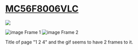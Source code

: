 # [MC56F8006VLC](https://defcon.org/signal/YourJourneyBegins/AlphabetShift/SandsSaharaAladdin/MC56F8006VLC/)

![](https://raw.githubusercontent.com/d1str0/dc29-badge/main/spoilers/jennytones.gif)

![image](https://user-images.githubusercontent.com/32818268/128440831-f798cced-7f6f-47b0-b534-2872fa8395a6.png)
Frame 1
![image](https://user-images.githubusercontent.com/32818268/128439019-c39dd235-0234-4ff2-8aff-368f9eb3a11c.png)
Frame 2

Title of page "1 2 4" and the gif seems to have 2 frames to it.
